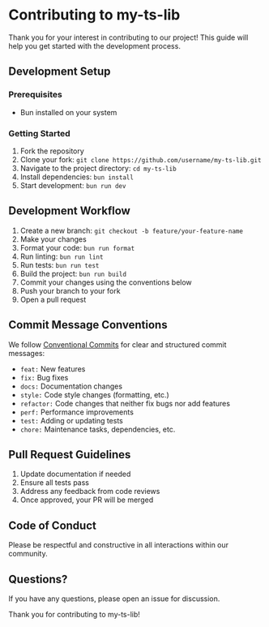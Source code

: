 # Contributing to my-ts-lib

Thank you for your interest in contributing to our project! This guide will help you get started with the development process.

## Development Setup

### Prerequisites

- Bun installed on your system

### Getting Started

1. Fork the repository
2. Clone your fork: `git clone https://github.com/username/my-ts-lib.git`
3. Navigate to the project directory: `cd my-ts-lib`
4. Install dependencies: `bun install`
5. Start development: `bun run dev`



## Development Workflow

1. Create a new branch: `git checkout -b feature/your-feature-name`
2. Make your changes
3. Format your code: `bun run format`
4. Run linting: `bun run lint`
5. Run tests: `bun run test`
6. Build the project: `bun run build`
7. Commit your changes using the conventions below
8. Push your branch to your fork
9. Open a pull request

## Commit Message Conventions

We follow [Conventional Commits](https://www.conventionalcommits.org/) for clear and structured commit messages:

- `feat:` New features
- `fix:` Bug fixes
- `docs:` Documentation changes
- `style:` Code style changes (formatting, etc.)
- `refactor:` Code changes that neither fix bugs nor add features
- `perf:` Performance improvements
- `test:` Adding or updating tests
- `chore:` Maintenance tasks, dependencies, etc.

## Pull Request Guidelines

1. Update documentation if needed
2. Ensure all tests pass
3. Address any feedback from code reviews
4. Once approved, your PR will be merged

## Code of Conduct

Please be respectful and constructive in all interactions within our community.

## Questions?

If you have any questions, please open an issue for discussion.

Thank you for contributing to my-ts-lib!
